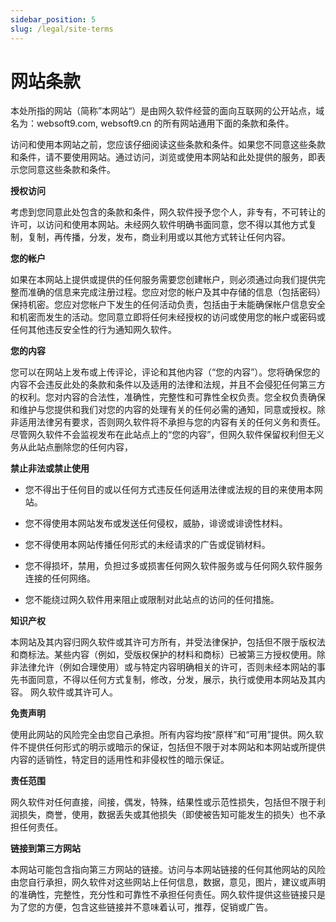 ```yaml
---
sidebar_position: 5
slug: /legal/site-terms
---
```


# 网站条款

本处所指的网站（简称”本网站“）是由网久软件经营的面向互联网的公开站点，域名为：websoft9.com, websoft9.cn 的所有网站通用下面的条款和条件。  

访问和使用本网站之前，您应该仔细阅读这些条款和条件。如果您不同意这些条款和条件，请不要使用网站。通过访问，浏览或使用本网站和此处提供的服务，即表示您同意这些条款和条件。

**授权访问**

考虑到您同意此处包含的条款和条件，网久软件授予您个人，非专有，不可转让的许可，以访问和使用本网站。未经网久软件明确书面同意，您不得以其他方式复制，复制，再传播，分发，发布，商业利用或以其他方式转让任何内容。

**您的帐户**

如果在本网站上提供或提供的任何服务需要您创建帐户，则必须通过向我们提供完整而准确的信息来完成注册过程。您应对您的帐户及其中存储的信息（包括密码）保持机密。您应对您帐户下发生的任何活动负责，包括由于未能确保帐户信息安全和机密而发生的活动。您同意立即将任何未经授权的访问或使用您的帐户或密码或任何其他违反安全性的行为通知网久软件。

**您的内容**

您可以在网站上发布或上传评论，评论和其他内容（“您的内容”）。您将确保您的内容不会违反此处的条款和条件以及适用的法律和法规，并且不会侵犯任何第三方的权利。您对内容的合法性，准确性，完整性和可靠性全权负责。您全权负责确保和维护与您提供和我们对您的内容的处理有关的任何必需的通知，同意或授权。除非适用法律另有要求，否则网久软件将不承担与您的内容有关的任何义务和责任。尽管网久软件不会监视发布在此站点上的“您的内容”，但网久软件保留权利但无义务从此站点删除您的任何内容，

**禁止非法或禁止使用**

* 您不得出于任何目的或以任何方式违反任何适用法律或法规的目的来使用本网站。

* 您不得使用本网站发布或发送任何侵权，威胁，诽谤或诽谤性材料。

* 您不得使用本网站传播任何形式的未经请求的广告或促销材料。

* 您不得损坏，禁用，负担过多或损害任何网久软件服务或与任何网久软件服务连接的任何网络。

* 您不能绕过网久软件用来阻止或限制对此站点的访问的任何措施。

**知识产权**

本网站及其内容归网久软件或其许可方所有，并受法律保护，包括但不限于版权法和商标法。某些内容（例如，受版权保护的材料和商标）已被第三方授权使用。除非法律允许（例如合理使用）或与特定内容明确相关的许可，否则未经本网站的事先书面同意，不得以任何方式复制，修改，分发，展示，执行或使用本网站及其内容。 网久软件或其许可人。

**免责声明**

使用此网站的风险完全由您自己承担。所有内容均按“原样”和“可用”提供。网久软件不提供任何形式的明示或暗示的保证，包括但不限于对本网站和本网站或所提供内容的适销性，特定目的适用性和非侵权性的暗示保证。

**责任范围**

网久软件对任何直接，间接，偶发，特殊，结果性或示范性损失，包括但不限于利润损失，商誉，使用，数据丢失或其他损失（即使被告知可能发生的损失）也不承担任何责任。

**链接到第三方网站**

本网站可能包含指向第三方网站的链接。访问与本网站链接的任何其他网站的风险由您自行承担，网久软件对这些网站上任何信息，数据，意见，图片，建议或声明的准确性，完整性，充分性和可靠性不承担任何责任。网久软件提供这些链接只是为了您的方便，包含这些链接并不意味着认可，推荐，促销或广告。